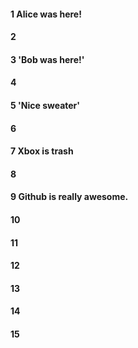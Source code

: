 #### 1  Alice was here!
#### 2
#### 3 'Bob was here!'
#### 4
#### 5 'Nice sweater'
#### 6
#### 7 Xbox is trash
#### 8
#### 9 Github is really awesome.
#### 10
#### 11
#### 12
#### 13
#### 14
#### 15